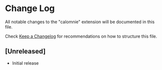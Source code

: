 # Change Log

All notable changes to the "calomnie" extension will be documented in this file.

Check [Keep a Changelog](http://keepachangelog.com/) for recommendations on how to structure this file.

## [Unreleased]

- Initial release
